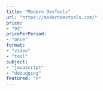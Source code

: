 ```yaml
---
title: "Modern DevTools"
url: "https://moderndevtools.com/"
price: 
- "93"
pricePerPeriod: 
- "once"
format: 
- "video"
- "tool"
subject: 
- "javascript"
- "debugging"
featured: "n"
---
```

